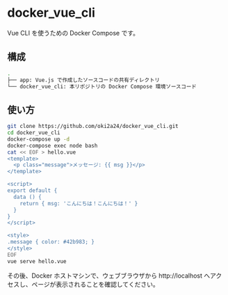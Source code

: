 # docker_vue_cli
Vue CLI を使うための Docker Compose です。

## 構成
```bash
.
├── app: Vue.js で作成したソースコードの共有ディレクトリ
└── docker_vue_cli: 本リポジトリの Docker Compose 環境ソースコード
```

## 使い方
```bash
git clone https://github.com/oki2a24/docker_vue_cli.git
cd docker_vue_cli
docker-compose up -d
docker-compose exec node bash
cat << EOF > hello.vue
<template>
  <p class="message">メッセージ: {{ msg }}</p>
</template>

<script>
export default {
  data () {
    return { msg: 'こんにちは！こんにちは！' }
  }
}
</script>

<style>
.message { color: #42b983; }
</style>
EOF
vue serve hello.vue
```

その後、Docker ホストマシンで、ウェブブラウザから http://localhost へアクセスし、ページが表示されることを確認してください。
